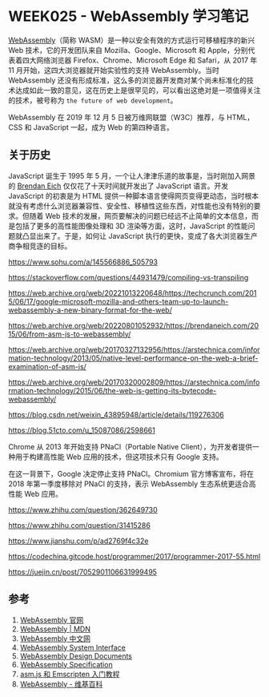 # WEEK025 - WebAssembly 学习笔记

[WebAssembly](https://webassembly.org/)（简称 WASM）是一种以安全有效的方式运行可移植程序的新兴 Web 技术，它的开发团队来自 Mozilla、Google、Microsoft 和 Apple，分别代表着四大网络浏览器 Firefox、Chrome、Microsoft Edge 和 Safari，从 2017 年 11 月开始，这四大浏览器就开始实验性的支持 WebAssembly。当时 WebAssembly 还没有形成标准，这么多的浏览器开发商对某个尚未标准化的技术达成如此一致的意见，这在历史上是很罕见的，可以看出这绝对是一项值得关注的技术，被号称为 `the future of web development`。

WebAssembly 在 2019 年 12 月 5 日被万维网联盟（W3C）推荐，与 HTML，CSS 和 JavaScript 一起，成为 Web 的第四种语言。

## 关于历史

JavaScript 诞生于 1995 年 5 月，一个让人津津乐道的故事是，当时刚加入网景的 [Brendan Eich](https://zh.wikipedia.org/wiki/%E5%B8%83%E8%98%AD%E7%99%BB%C2%B7%E8%89%BE%E5%85%8B) 仅仅花了十天时间就开发出了 JavaScript 语言。开发 JavaScript 的初衷是为 HTML 提供一种脚本语言使得网页变得更动态，当时根本就没有考虑什么浏览器兼容性、安全性、移植性这些东西，对性能也没有特别的要求。但随着 Web 技术的发展，网页要解决的问题已经远不止简单的文本信息，而是包括了更多的高性能图像处理和 3D 渲染等方面，这时，JavaScript 的性能问题就凸显出来了。于是，如何让 JavaScript 执行的更快，变成了各大浏览器生产商争相竞逐的目标。

https://www.sohu.com/a/145566886_505793

https://stackoverflow.com/questions/44931479/compiling-vs-transpiling

https://web.archive.org/web/20221013220648/https://techcrunch.com/2015/06/17/google-microsoft-mozilla-and-others-team-up-to-launch-webassembly-a-new-binary-format-for-the-web/

https://web.archive.org/web/20220801052932/https://brendaneich.com/2015/06/from-asm-js-to-webassembly/

https://web.archive.org/web/20170327132956/https://arstechnica.com/information-technology/2013/05/native-level-performance-on-the-web-a-brief-examination-of-asm-js/

https://web.archive.org/web/20170320002809/https://arstechnica.com/information-technology/2015/06/the-web-is-getting-its-bytecode-webassembly/

https://blog.csdn.net/weixin_43895948/article/details/119276306

https://blog.51cto.com/u_15087086/2598661

Chrome 从 2013 年开始支持 PNaCl（Portable Native Client），为开发者提供一种用于构建高性能 Web 应用的技术，但这项技术只有 Google 支持。

在这一背景下，Google 决定停止支持 PNaCl。Chromium 官方博客宣布，将在 2018 年第一季度移除对 PNaCl 的支持，表示 WebAssembly 生态系统更适合高性能 Web 应用。


https://www.zhihu.com/question/362649730

https://www.zhihu.com/question/31415286

https://www.jianshu.com/p/ad2769f4c32e

https://codechina.gitcode.host/programmer/2017/programmer-2017-55.html

https://juejin.cn/post/7052901106631999495

## 参考

1. [WebAssembly 官网](https://webassembly.org/)
1. [WebAssembly | MDN](https://developer.mozilla.org/en-US/docs/WebAssembly)
1. [WebAssembly 中文网](http://webassembly.org.cn/)
1. [WebAssembly System Interface](https://github.com/WebAssembly/WASI)
1. [WebAssembly Design Documents](https://github.com/WebAssembly/design)
1. [WebAssembly Specification](https://webassembly.github.io/spec/core/index.html)
1. [asm.js 和 Emscripten 入门教程](https://www.ruanyifeng.com/blog/2017/09/asmjs_emscripten.html)
1. [WebAssembly - 维基百科](https://zh.wikipedia.org/wiki/WebAssembly)
